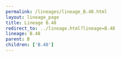 ```yaml
---
permalink: /lineages/lineage_B.48.html
layout: lineage_page
title: Lineage B.48
redirect_to: ../lineage.html?lineage=B.48
lineage: B.48
parent: B
children: ['B.48']
---
```

